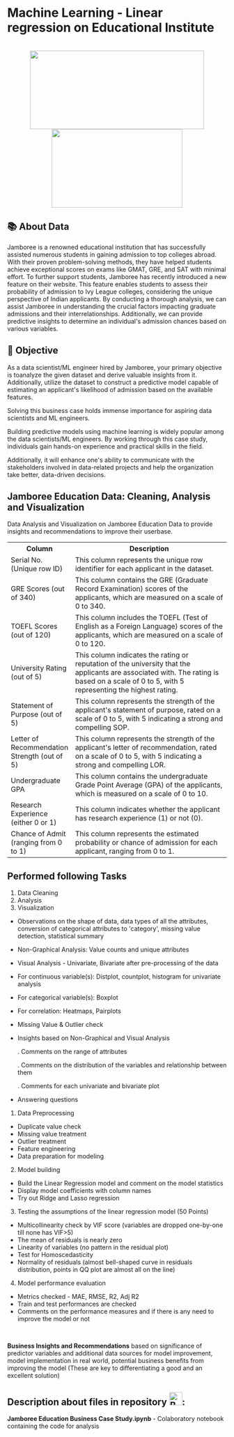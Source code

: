 # Machine Learning - Linear regression on Educational Institute
<br/> 

<div align="center">
  <img src="https://github.com/user-attachments/assets/a23d0fb0-bc51-4b8f-b94d-cb8e5a3b0fbb" width = 400 height =180/>
  <img src="https://github.com/user-attachments/assets/236d6bac-4242-4033-9b2a-f1bb1944ebbd" width = 300 height =180/>
</div>

## 📚 About Data
Jamboree is a renowned educational institution that has successfully assisted numerous students in gaining admission to top colleges abroad. With their proven problem-solving methods, they have helped students achieve exceptional scores on exams like GMAT, GRE, and SAT with minimal effort.
To further support students, Jamboree has recently introduced a new feature on their website. This feature enables students to assess their probability of admission to Ivy League colleges, considering the unique perspective of Indian applicants.
By conducting a thorough analysis, we can assist Jamboree in understanding the crucial factors impacting graduate admissions and their interrelationships. Additionally, we can provide predictive insights to determine an individual's admission chances based on various variables.

## 🎯 Objective
As a data scientist/ML engineer hired by Jamboree, your primary objective is toanalyze the given dataset and derive valuable insights from it. Additionally, utilize the dataset to construct a predictive model capable of estimating an applicant's likelihood of admission based on the available features.

Solving this business case holds immense importance for aspiring data scientists and ML engineers.

Building predictive models using machine learning is widely popular among the data scientists/ML engineers. By working through this case study, individuals gain hands-on experience and practical skills in the field.

Additionally, it will enhance one's ability to communicate with the stakeholders involved in data-related projects and help the organization take better, data-driven decisions.

## Jamboree Education Data: Cleaning, Analysis and Visualization
Data Analysis and Visualization on Jamboree Education Data to provide insights and recommendations to improve their userbase.

<table>
  <tr>
    <th style="width:15%">Column</th>
    <th style="width:85%">Description</th>
  </tr>
  <tr>
    <td>Serial No. (Unique row ID)</td>
    <td>This column represents the unique row identifier for each applicant in the dataset.</td>
  </tr>
  <tr>
    <td>GRE Scores (out of 340)</td>
    <td>This column contains the GRE (Graduate Record Examination) scores of the applicants, which are measured on a scale of 0 to 340.</td>
  </tr>
  <tr>
    <td>TOEFL Scores (out of 120)</td>
    <td>This column includes the TOEFL (Test of English as a Foreign Language) scores of the applicants, which are measured on a scale of 0 to 120.</td>
  </tr>
  <tr>
    <td>University Rating (out of 5)</td>
    <td>This column indicates the rating or reputation of the university that the applicants are associated with. The rating is based on a scale of 0 to 5, with 5 representing the highest rating.</td>
  </tr>
  <tr>
    <td>Statement of Purpose (out of 5)</td>
    <td>This column represents the strength of the applicant's statement of purpose, rated on a scale of 0 to 5, with 5 indicating a strong and compelling SOP.</td>
  </tr>
  <tr>
    <td>Letter of Recommendation Strength (out of 5)</td>
    <td>This column represents the strength of the applicant's letter of recommendation, rated on a scale of 0 to 5, with 5 indicating a strong and compelling LOR.</td>
  </tr>
  <tr>
    <td>Undergraduate GPA</td>
    <td>This column contains the undergraduate Grade Point Average (GPA) of the applicants, which is measured on a scale of 0 to 10.</td>
  </tr>
  <tr>
    <td>Research Experience (either 0 or 1)</td>
    <td>This column indicates whether the applicant has research experience (1) or not (0).</td>
  </tr>
  <tr>
    <td>Chance of Admit (ranging from 0 to 1)</td>
    <td>This column represents the estimated probability or chance of admission for each applicant, ranging from 0 to 1.</td>
  </tr>
</table>



## Performed following Tasks
1. Data Cleaning
2. Analysis
3. Visualization

- Observations on the shape of data, data types of all the attributes, conversion of categorical attributes to 'category', missing value detection, statistical summary

- Non-Graphical Analysis: Value counts and unique attributes ​
- Visual Analysis - Univariate, Bivariate after pre-processing of the data
- For continuous variable(s): Distplot, countplot, histogram for univariate analysis 
- For categorical variable(s): Boxplot 
- For correlation: Heatmaps, Pairplots 
- Missing Value & Outlier check

- Insights based on Non-Graphical and Visual Analysis
  
    . Comments on the range of attributes
  
    . Comments on the distribution of the variables and relationship between them
  
    . Comments for each univariate and bivariate plot

- Answering questions
  
1. Data Preprocessing 
- Duplicate value check
- Missing value treatment
- Outlier treatment
- Feature engineering
- Data preparation for modeling

2. Model building 
- Build the Linear Regression model and comment on the model statistics
- Display model coefficients with column names
- Try out Ridge and Lasso regression

3. Testing the assumptions of the linear regression model (50 Points)
- Multicollinearity check by VIF score (variables are dropped one-by-one till none has VIF>5) 
- The mean of residuals is nearly zero 
- Linearity of variables (no pattern in the residual plot) 
- Test for Homoscedasticity 
- Normality of residuals (almost bell-shaped curve in residuals distribution, points in QQ plot are almost all on the line) 

4. Model performance evaluation 
- Metrics checked - MAE, RMSE, R2, Adj R2
- Train and test performances are checked
- Comments on the performance measures and if there is any need to improve the model or not
  
<br/> 

**Business Insights and Recommendations** based on significance of predictor variables and additional data sources for model improvement, model implementation in real world, potential business benefits from improving the model (These are key to differentiating a good and an excellent solution)


## Description about files in repository <img src="https://raw.githubusercontent.com/Tarikul-Islam-Anik/Animated-Fluent-Emojis/master/Emojis/Hand%20gestures/Backhand%20Index%20Pointing%20Down%20Light%20Skin%20Tone.png" alt="Backhand Index Pointing Down Light Skin Tone" width="30" height="30" />:


**Jamboree Education Business Case Study.ipynb** - Colaboratory notebook containing the code for analysis
